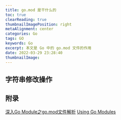 ```yaml
---
title: go.mod 是干什么的
toc: true
clearReading: true
thumbnailImagePosition: right
metaAlignment: center
categories: Go
tags: GO
keywords: Go
excerpt: 本文是 Go 中的 go.mod 文件的作用
date: 2022-03-29 23:28:40
thumbnailImage:
---
```

<!-- toc -->
## 字符串修改操作


## 附录
[深入Go Module之go.mod文件解析](https://colobu.com/2021/06/28/dive-into-go-module-1/)
[Using Go Modules](https://go.dev/blog/using-go-modules)